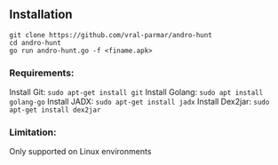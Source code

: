 ## Installation
```
git clone https://github.com/vral-parmar/andro-hunt
cd andro-hunt
go run andro-hunt.go -f <finame.apk>
```

### Requirements:
Install Git: `sudo apt-get install git`
Install Golang: `sudo apt install golang-go`
Install JADX: `sudo apt-get install jadx`
Install Dex2jar: `sudo apt-get install dex2jar`

### Limitation:
Only supported on Linux environments
